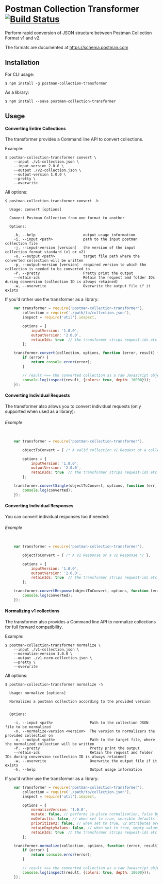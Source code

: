 # Postman Collection Transformer [![Build Status](https://github.com/postmanlabs/postman-collection-transformer/actions/workflows/ci.yml/badge.svg?branch=develop)](https://github.com/postmanlabs/postman-collection-transformer/actions/workflows/ci.yml)

Perform rapid conversion of JSON structure between Postman Collection Format v1 and v2.

The formats are documented at https://schema.postman.com

## Installation

For CLI usage:

    $ npm install -g postman-collection-transformer

As a library:

    $ npm install --save postman-collection-transformer

## Usage

#### Converting Entire Collections

The transformer provides a Command line API to convert collections.

Example:

    $ postman-collection-transformer convert \
        --input ./v1-collection.json \
        --input-version 2.0.0 \
        --output ./v2-collection.json \
        --output-version 1.0.0 \
        --pretty \
        --overwrite

All options:

    $ postman-collection-transformer convert -h

      Usage: convert [options]

      Convert Postman Collection from one format to another

      Options:

        -h, --help                      output usage information
        -i, --input <path>              path to the input postman collection file
        -j, --input-version [version]   the version of the input collection format standard (v1 or v2)
        -o, --output <path>             target file path where the converted collection will be written
        -p, --output-version [version]  required version to which the collection is needed to be converted to
        -P, --pretty                    Pretty print the output
        --retain-ids                    Retain the request and folder IDs during conversion (collection ID is always retained)
        -w, --overwrite                 Overwrite the output file if it exists

If you'd rather use the transformer as a library:
```javascript
    var transformer = require('postman-collection-transformer'),
        collection = require('./path/to/collection.json'),
        inspect = require('util').inspect,

        options = {
            inputVersion: '1.0.0',
            outputVersion: '2.0.0',
            retainIds: true  // the transformer strips request-ids etc by default.
        };

    transformer.convert(collection, options, function (error, result) {
        if (error) {
            return console.error(error);
        }

        // result <== the converted collection as a raw Javascript object
        console.log(inspect(result, {colors: true, depth: 10000}));
    });
```

#### Converting Individual Requests

The transformer also allows you to convert individual requests (only supported when used as a library):

###### Example
```javascript

    var transformer = require('postman-collection-transformer'),

        objectToConvert = { /* A valid collection v1 Request or a collection v2 Item */ },

        options = {
            inputVersion: '1.0.0',
            outputVersion: '2.0.0',
            retainIds: true  // the transformer strips request-ids etc by default.
        };

    transformer.convertSingle(objectToConvert, options, function (err, converted) {
        console.log(converted);
    });
```

#### Converting Individual Responses

You can convert individual responses too if needed:

###### Example
```javascript

    var transformer = require('postman-collection-transformer'),

        objectToConvert = { /* A v1 Response or a v2 Response */ },

        options = {
            inputVersion: '1.0.0',
            outputVersion: '2.0.0',
            retainIds: true  // the transformer strips request-ids etc by default.
        };

    transformer.convertResponse(objectToConvert, options, function (err, converted) {
        console.log(converted);
    });
```

#### Normalizing v1 collections

The transformer also provides a Command line API to normalize collections for full forward compatibility.

Example:

    $ postman-collection-transformer normalize \
        --input ./v1-collection.json \
        --normalize-version 1.0.0 \
        --output ./v1-norm-collection.json \
        --pretty \
        --overwrite

All options:

    $ postman-collection-transformer normalize -h

      Usage: normalize [options]

      Normalizes a postman collection according to the provided version


      Options:

        -i, --input <path>                 Path to the collection JSON file to be normalized
        -n, --normalize-version <version>  The version to normalizers the provided collection on
        -o, --output <path>                Path to the target file, where the normalized collection will be written
        -P, --pretty                       Pretty print the output
        --retain-ids                       Retain the request and folder IDs during conversion (collection ID is always retained)
        -w, --overwrite                    Overwrite the output file if it exists
        -h, --help                         Output usage information


If you'd rather use the transformer as a library:
```javascript
    var transformer = require('postman-collection-transformer'),
        collection = require('./path/to/collection.json'),
        inspect = require('util').inspect,

        options = {
            normalizeVersion: '1.0.0',
            mutate: false, // performs in-place normalization, false by default.
            noDefaults: false, // when set to true, sensible defaults for missing properties are skipped. Default: false
            prioritizeV2: false, // when set to true, v2 attributes are used as the source of truth for normalization.
            retainEmptyValues: false, // when set to true, empty values are set to '', not removed. False by default.
            retainIds: true  // the transformer strips request-ids etc by default.
        };

    transformer.normalize(collection, options, function (error, result) {
        if (error) {
            return console.error(error);
        }

        // result <== the converted collection as a raw Javascript object
        console.log(inspect(result, {colors: true, depth: 10000}));
    });
```
